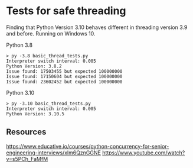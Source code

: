 # Tests for safe threading

Finding that Python Version 3.10 behaves different in threading version 3.9 and before. Running on Windows 10.

Python 3.8

```
> py -3.8 basic_thread_tests.py
Interpreter switch interval: 0.005
Python Version: 3.8.2
Issue found: 17503455 but expected 100000000
Issue found: 17150604 but expected 100000000
Issue found: 23602452 but expected 100000000
```

Python 3.10

```
> py -3.10 basic_thread_tests.py
Interpreter switch interval: 0.005
Python Version: 3.10.5
```

## Resources

https://www.educative.io/courses/python-concurrency-for-senior-engineering-interviews/xlm6QznGGNE
https://www.youtube.com/watch?v=s5PCh_FaMfM
